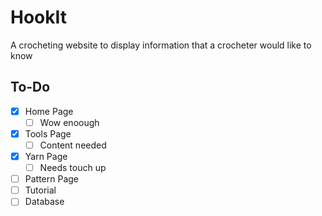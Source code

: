 # HookIt
A crocheting website to display information that a crocheter would like to know 
## To-Do 
- [x] Home Page 
  - [ ] Wow enoough 
- [x] Tools Page 
  - [ ] Content needed 
- [x] Yarn Page 
  - [ ] Needs touch up 
- [ ] Pattern Page 
- [ ] Tutorial 
- [ ] Database
